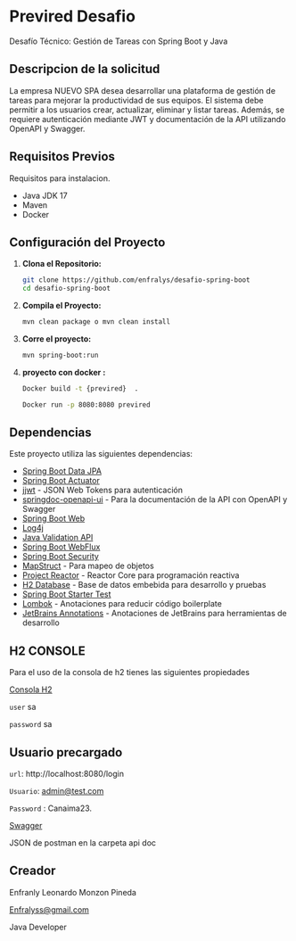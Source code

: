 
# Previred Desafio

Desafío Técnico: Gestión de Tareas con Spring Boot y Java



## Descripcion de la solicitud

La empresa NUEVO SPA desea desarrollar una plataforma de gestión de tareas para mejorar la productividad de sus equipos. El sistema debe permitir a los usuarios crear, actualizar, eliminar y listar tareas. Además, se requiere autenticación mediante JWT y documentación de la API utilizando OpenAPI y Swagger.


## Requisitos Previos

Requisitos para instalacion.

- Java JDK 17
- Maven
- Docker

## Configuración del Proyecto

1. **Clona el Repositorio:**
   ```bash
   git clone https://github.com/enfralys/desafio-spring-boot
   cd desafio-spring-boot


2. **Compila el Proyecto:**
   ```bash
   mvn clean package o mvn clean install


3. **Corre el proyecto:**
   ```bash
   mvn spring-boot:run

1. **proyecto con docker :**
   ```bash
   Docker build -t {previred}  .  

   Docker run -p 8080:8080 previred

## Dependencias

Este proyecto utiliza las siguientes dependencias:

- [Spring Boot Data JPA](https://docs.spring.io/spring-boot/docs/current/reference/html/spring-boot-features.html#boot-features-jpa-and-spring-data)
- [Spring Boot Actuator](https://docs.spring.io/spring-boot/docs/current/reference/html/production-ready-features.html)
- [jjwt](https://github.com/jwtk/jjwt) - JSON Web Tokens para autenticación
- [springdoc-openapi-ui](https://springdoc.org/) - Para la documentación de la API con OpenAPI y Swagger
- [Spring Boot Web](https://docs.spring.io/spring-boot/docs/current/reference/html/web.html)
- [Log4j](https://logging.apache.org/log4j/2.x/)
- [Java Validation API](https://beanvalidation.org/)
- [Spring Boot WebFlux](https://docs.spring.io/spring-boot/docs/current/reference/html/web-reactive.html)
- [Spring Boot Security](https://docs.spring.io/spring-boot/docs/current/reference/html/spring-boot-features.html#boot-features-security)
- [MapStruct](https://mapstruct.org/) - Para mapeo de objetos
- [Project Reactor](https://projectreactor.io/) - Reactor Core para programación reactiva
- [H2 Database](https://www.h2database.com/html/main.html) - Base de datos embebida para desarrollo y pruebas
- [Spring Boot Starter Test](https://docs.spring.io/spring-boot/docs/current/reference/html/spring-boot-features.html#boot-features-testing)
- [Lombok](https://projectlombok.org/) - Anotaciones para reducir código boilerplate
- [JetBrains Annotations](https://mvnrepository.com/artifact/org.jetbrains/annotations) - Anotaciones de JetBrains para herramientas de desarrollo

## H2 CONSOLE

Para el uso de la consola de h2 tienes las siguientes propiedades

[Consola H2](http://localhost:8080/h2-console)

`user` sa

`password` sa

## Usuario precargado 

`url`: http://localhost:8080/login

`Usuario`: admin@test.com

`Password` : Canaima23.

[Swagger](http://localhost:8080/swagger-ui/index.html)

JSON de postman en la carpeta api doc



## Creador

Enfranly Leonardo Monzon Pineda

Enfralyss@gmail.com

Java Developer

